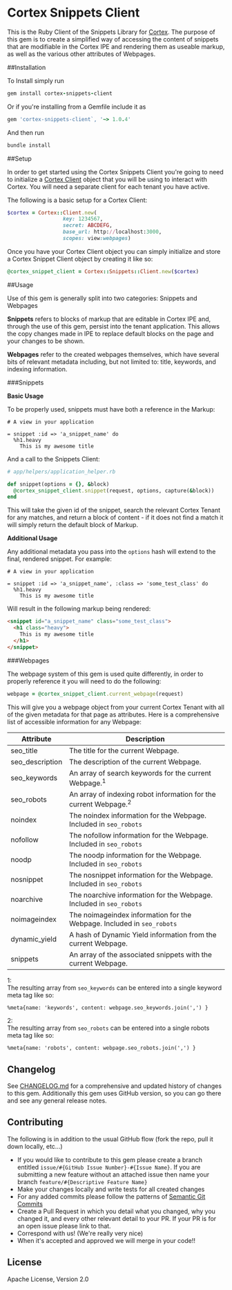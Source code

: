 # Cortex Snippets Client

This is the Ruby Client of the Snippets Library for [Cortex](https://github.com/cortex-cms). The purpose of this gem is to create a simplified way of accessing the content of snippets that are modifiable in the Cortex IPE and rendering them as useable markup, as well as the various other attributes of Webpages.

##Installation


To Install simply run

```ruby
gem install cortex-snippets-client
```

Or if you're installing from a Gemfile include it as

```ruby
gem 'cortex-snippets-client`, '~> 1.0.4'
```

And then run 

```ruby
bundle install
```

##Setup


In order to get started using the Cortex Snippets Client you're going to need to initialize a [Cortex Client](https://github.com/cortex-cms/cortex-client-ruby) object that you will be using to interact with Cortex. You will need a separate client for each tenant you have active.

The following is a basic setup for a Cortex Client:

```ruby
$cortex = Cortex::Client.new(
				  key: 1234567,
                  secret: ABCDEFG,
                  base_url: http://localhost:3000,
                  scopes: view:webpages)
```

Once you have your Cortex Client object you can simply initialize and store a Cortex Snippet Client object by creating it like so:

```ruby
@cortex_snippet_client = Cortex::Snippets::Client.new($cortex)
```

##Usage


Use of this gem is generally split into two categories: Snippets and Webpages

**Snippets** refers to blocks of markup that are editable in Cortex IPE and, through the use of this gem, persist into the tenant application. This allows the copy changes made in IPE to replace default blocks on the page and your changes to be shown.

**Webpages** refer to the created webpages themselves, which have several bits of relevant metadata including, but not limited to: title, keywords, and indexing information. 

###Snippets


**Basic Usage**

To be properly used, snippets must have both a reference in the Markup:

```haml
# A view in your application

= snippet :id => 'a_snippet_name' do
  %h1.heavy
    This is my awesome title
```

And a call to the Snippets Client:

```ruby
# app/helpers/application_helper.rb

def snippet(options = {}, &block)
  @cortex_snippet_client.snippet(request, options, capture(&block))
end
```

This will take the given id of the snippet, search the relevant Cortex Tenant for any matches, and return a block of content - if it does not find a match it will simply return the default block of Markup.

**Additional Usage**

Any additional metadata you pass into the `options` hash will extend to the final, rendered snippet. For example:

```haml
# A view in your application

= snippet :id => 'a_snippet_name', :class => 'some_test_class' do
  %h1.heavy
    This is my awesome title
```

Will result in the following markup being rendered:

```html
<snippet id="a_snippet_name" class="some_test_class">
  <h1 class="heavy">
	This is my awesome title
  </h1>
</snippet>
```

###Webpages

The webpage system of this gem is used quite differently, in order to properly reference it you will need to do the following:

```ruby
webpage = @cortex_snippet_client.current_webpage(request)
```

This will give you a webpage object from your current Cortex Tenant with all of the given metadata for that page as attributes. Here is a comprehensive list of accessible information for any Webpage:

|Attribute|Description|
|---|---|
|seo_title| The title for the current Webpage.|
|seo_description| The description of the current Webpage.|
|seo_keywords| An array of search keywords for the current Webpage.<sup>1</sup>|
|seo_robots| An array of indexing robot information for the current Webpage.<sup>2</sup>|
|noindex| The noindex information for the Webpage. Included in `seo_robots`|
|nofollow| The nofollow information for the Webpage. Included in `seo_robots`|
|noodp| The noodp information for the Webpage. Included in `seo_robots`|
|nosnippet| The nosnippet information for the Webpage. Included in `seo_robots`|
|noarchive| The noarchive information for the Webpage. Included in `seo_robots`|
|noimageindex| The noimageindex information for the Webpage. Included in `seo_robots`|
|dynamic_yield| A hash of Dynamic Yield information from the current Webpage.|
|snippets|An array of the associated snippets with the current Webpage.|


1:<br>
The resulting array from `seo_keywords` can be entered into a single keyword meta tag like so:

```haml
%meta{name: 'keywords', content: webpage.seo_keywords.join(',') }
```

2:<br>
The resulting array from `seo_robots` can be entered into a single robots meta tag like so:

```haml
%meta{name: 'robots', content: webpage.seo_robots.join(',') }
```

## Changelog
See [CHANGELOG.md](CHANGELOG.md) for a comprehensive and updated history of changes to this gem. Additionally this gem uses GitHub version, so you can go there and see any general release notes.

## Contributing
The following is in addition to the usual GitHub flow (fork the repo, pull it down locally, etc...)

* If you would like to contribute to this gem please create a branch entitled `issue/#{GitHub Issue Number}-#{Issue Name}`. If you are submitting a new feature without an attached issue then name your branch `feature/#{Descriptive Feature Name}`
* Make your changes locally and write tests for all created changes
* For any added commits please follow the patterns of [Semantic Git Commits](https://github.com/ElliottAYoung/git-semantic-commits)
* Create a Pull Request in which you detail what you changed, why you changed it, and every other relevant detail to your PR. If your PR is for an open issue please link to that.
* Correspond with us! (We're really very nice)
* When it's accepted and approved we will merge in your code!!

## License
Apache License, Version 2.0